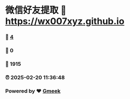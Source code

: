 # 微信好友提取 :link: https://wx007xyz.github.io 
### :page_facing_up: [4](https://wx007xyz.github.io/tag.html) 
### :speech_balloon: 0 
### :hibiscus: 1915 
### :alarm_clock: 2025-02-20 11:36:48 
### Powered by :heart: [Gmeek](https://github.com/Meekdai/Gmeek)
